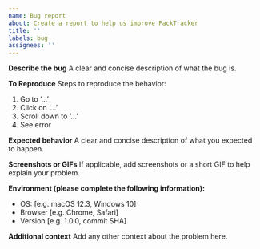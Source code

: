 ```yaml
---
name: Bug report
about: Create a report to help us improve PackTracker
title: ''
labels: bug
assignees: ''
---
```


**Describe the bug**
A clear and concise description of what the bug is.

**To Reproduce**
Steps to reproduce the behavior:
1. Go to ‘…’
2. Click on ‘…’
3. Scroll down to ‘…’
4. See error

**Expected behavior**
A clear and concise description of what you expected to happen.

**Screenshots or GIFs**
If applicable, add screenshots or a short GIF to help explain your problem.

**Environment (please complete the following information):**
- OS: [e.g. macOS 12.3, Windows 10]
- Browser [e.g. Chrome, Safari]
- Version [e.g. 1.0.0, commit SHA]

**Additional context**
Add any other context about the problem here.
